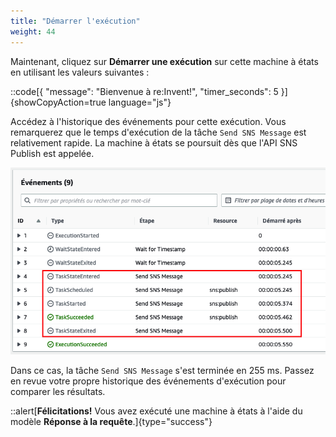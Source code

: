 ```yaml
---
title: "Démarrer l'exécution"
weight: 44
---
```


Maintenant, cliquez sur **Démarrer une exécution** sur cette machine à états en utilisant les valeurs suivantes :

::code[{ "message": "Bienvenue à re:Invent!", "timer_seconds": 5 }]{showCopyAction=true language="js"}

Accédez à l'historique des événements pour cette exécution. Vous remarquerez que le temps d'exécution de la tâche `Send SNS Message` est relativement rapide. La machine à états se poursuit dès que l'API SNS Publish est appelée.

![Résultats du module 2](/static/img-fr/module-2/results.png)

Dans ce cas, la tâche `Send SNS Message` s'est terminée en 255 ms. Passez en revue votre propre historique des événements d'exécution pour comparer les résultats.

::alert[**Félicitations!** Vous avez exécuté une machine à états à l'aide du modèle **Réponse à la requête**.]{type="success"}
